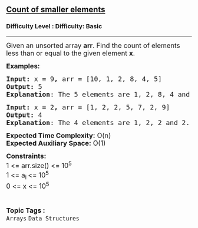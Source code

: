 <h2><a href="https://www.geeksforgeeks.org/problems/count-of-smaller-elements5947/1?page=2&category=Arrays&status=unsolved&sortBy=submissions">Count of smaller elements</a></h2><h3>Difficulty Level : Difficulty: Basic</h3><hr><div class="problems_problem_content__Xm_eO"><p><span style="font-size: 18px;">Given an unsorted array <strong>arr</strong>. Find the count of elements less than or equal to the given element <strong>x</strong>.</span></p>
<p><span style="font-size: 18px;"><strong>Examples:</strong></span></p>
<pre><span style="font-size: 18px;"><strong>Input: </strong>x = 9<strong>, </strong>arr = [</span><span style="font-size: 18px;">10, </span><span style="font-size: 18px;">1, 2, 8, 4, 5] 
<strong>Output: </strong>5<br><strong>Explanation</strong>: The 5 elements are 1, 2, 8, 4 and 5.<br></span></pre>
<pre><span style="font-size: 18px;"><strong>Input: </strong>x = 2<strong>, </strong>arr = [1, 2, 2, 5, 7, </span><span style="font-size: 18px;">2,</span><span style="font-size: 18px;"> 9] 
<strong>Output: </strong>4 </span><span style="font-size: 18px;"><br><strong>Explanation</strong>: The 4 elements are 1, 2, 2 and 2.</span></pre>
<p><span style="font-size: 18px;"><strong>Expected Time Complexity:</strong> O(n)<br><strong>Expected Auxiliary Space:</strong> O(1)</span></p>
<p><span style="font-size: 18px;"><strong>Constraints:</strong><br>1 &lt;= arr.size() &lt;= 10<sup>5<br></sup>1 &lt;= a<sub>i </sub>&lt;= 10<sup>5<br></sup>0 &lt;= x &lt;= 10<sup>5</sup></span></p></div><br><p><span style=font-size:18px><strong>Topic Tags : </strong><br><code>Arrays</code>&nbsp;<code>Data Structures</code>&nbsp;